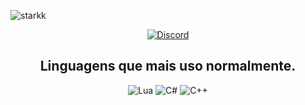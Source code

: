 ![starkk](https://cdn.discordapp.com/attachments/983113886733578250/983132371673051217/devStarkk.png)


</p>
<p align="center">
    <a href="https://discord.com/users/917826867795488818">
   <img alt="Discord" src="https://img.shields.io/badge/Discord-devStarkk%236374-7289DA?style=for-the-badge&logo=discord&logoColor=7289DA&logoWidth=10&labelColor=000'"></a> 

 <h2 align="center">Linguagens que mais uso normalmente.</h2>
<p align="center">
  <img alt="Lua" src="https://img.shields.io/badge/Lua-2C2D72?style=for-the-badge&logo=lua&logoColor=white"></a> 
  <img alt="C#" src="https://img.shields.io/badge/C%23-239120?style=for-the-badge&logo=c-sharp&logoColor=white"></a> 
  <img alt="C++" src="https://img.shields.io/badge/C%2B%2B-00599C?style=for-the-badge&logo=c%2B%2B&logoColor=white"></a>    
</p>
